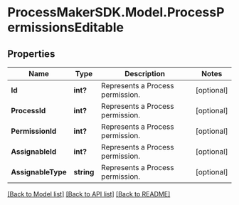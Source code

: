 
# ProcessMakerSDK.Model.ProcessPermissionsEditable

## Properties

Name | Type | Description | Notes
------------ | ------------- | ------------- | -------------
**Id** | **int?** | Represents a Process permission. | [optional] 
**ProcessId** | **int?** | Represents a Process permission. | [optional] 
**PermissionId** | **int?** | Represents a Process permission. | [optional] 
**AssignableId** | **int?** | Represents a Process permission. | [optional] 
**AssignableType** | **string** | Represents a Process permission. | [optional] 

[[Back to Model list]](../README.md#documentation-for-models)
[[Back to API list]](../README.md#documentation-for-api-endpoints)
[[Back to README]](../README.md)

